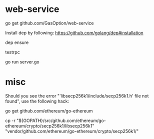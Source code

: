 # web-service

go get github.com/GasOption/web-service

Install dep by following: https://github.com/golang/dep#installation

dep ensure

testrpc

go run server.go

# misc

Should you see the error "'libsecp256k1/include/secp256k1.h' file not found", use the following
hack:

go get github.com/ethereum/go-ethereum

cp -r "${GOPATH}/src/github.com/ethereum/go-ethereum/crypto/secp256k1/libsecp256k1" "vendor/github.com/ethereum/go-ethereum/crypto/secp256k1/"
